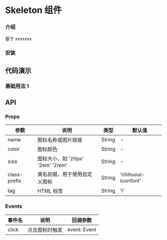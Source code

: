 # Skeleton 组件

### 介绍

基于 xxxxxxx

### 安装

## 代码演示

### 基础用法 1

## API

### Props

| 参数         | 说明                             | 类型   | 默认值              |
| ------------ | -------------------------------- | ------ | ------------------- |
| name         | 图标名称或图片链接               | String | -                   |
| color        | 图标颜色                         | String | -                   |
| size         | 图标大小，如 '20px' '2em' '2rem' | String | -                   |
| class-prefix | 类名前缀，用于使用自定义图标     | String | 'chihuoui-iconfont' |
| tag          | HTML 标签                        | String | 'i'                 |

### Events

| 事件名 | 说明           | 回调参数     |
| ------ | -------------- | ------------ |
| click  | 点击图标时触发 | event: Event |
